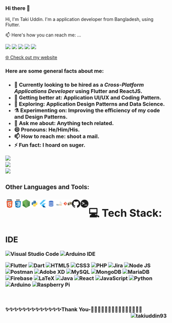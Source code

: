 <h3>Hi there 👋</h3>

<p>Hi, I'm Taki Uddin. I'm a application developer from Bangladesh, using Flutter.</p>

<p>📫 Here's how you can reach me: ...</p>
<p>
  <a href="https://www.twitter.com/takiuddin93"><img src="https://img.shields.io/badge/twitter-%231DA1F2.svg?&style=for-the-badge&logo=twitter&logoColor=white" height=25></a>
  <a href="https://www.linkedin.com/in/takiuddin93"><img src="https://img.shields.io/badge/linkedin-%230077B5.svg?&style=for-the-badge&logo=linkedin&logoColor=white" height=25></a>
  <a href="https://www.instagram.com/takiuddin93"><img src="https://img.shields.io/badge/instagram-%23E4405F.svg?&style=for-the-badge&logo=instagram&logoColor=white" height=25></a>
  <a href="https://medium.com/@takiuddin93"><img src="https://img.shields.io/badge/medium-%2312100E.svg?&style=for-the-badge&logo=medium&logoColor=white" height=25></a>
  <a href="https://dev.to/takiuddin93"><img src="https://img.shields.io/badge/DEV.TO-%230A0A0A.svg?&style=for-the-badge&logo=dev-dot-to&logoColor=white" height=25></a>
</p>

<p>
  <a href="https://www.takiuddin.com">🌐 Check out my website</a>
</p>

<h3>Here are some general facts about me:<h3>
<ul>
  <li>
    <b>🔭 Currently looking to be hired as a <b><i>Cross-Platform Applications Developer</b></i> using Flutter and ReactJS.
  </li>
  <li>
    <b>🌱 Getting better at:  </b>  Application UI/UX and Coding Pattern.
  </li>
  <li>
    <b>🤔 Exploring: </b> Application Design Patterns and Data Science.
  </li>
  <li>
    <b>⚗️ Experimenting on: </b> Improving the efficiency of my code and Design Patterns.
  </li>
  <li>
    <b>💬 Ask me about: </b> Anything tech related.
  </li>
  <li>  
    <b>😄 Pronouns: </b> He/Him/His.
  </li>  
  <li>
    <b>📫 How to reach me: </b> shoot a mail.
  </li>
  <li>
    <b>⚡ Fun fact:  </b> I hoard on suger.
  </li>  
</ul>


<img src="https://github-readme-stats.vercel.app/api?username=takiuddin93&theme=dark&show_icons=true&include_all_commits=true"><br/>
<img src="https://github-readme-streak-stats.herokuapp.com/?user=takiuddin93&theme=dark&hide_border=false"><br/>
<img src="https://github-readme-stats.vercel.app/api/top-langs/?username=takiuddin93&theme=dark&layout=compact" /><br/>

<h3> Other Languages and Tools:<h3>

<img align="left" alt="HTML5" width="26px" src="https://raw.githubusercontent.com/github/explore/80688e429a7d4ef2fca1e82350fe8e3517d3494d/topics/html/html.png" />
<img align="left" alt="CSS3" width="26px" src="https://raw.githubusercontent.com/github/explore/80688e429a7d4ef2fca1e82350fe8e3517d3494d/topics/css/css.png" />
<img align="left" alt="Node.js" width="26px" src="https://raw.githubusercontent.com/github/explore/80688e429a7d4ef2fca1e82350fe8e3517d3494d/topics/nodejs/nodejs.png" />
<img align="left" alt="Python" width="26px" src="https://raw.githubusercontent.com/github/explore/80688e429a7d4ef2fca1e82350fe8e3517d3494d/topics/python/python.png" />
<img align="left" alt="Flutter" width="26px" src="https://raw.githubusercontent.com/github/explore/80688e429a7d4ef2fca1e82350fe8e3517d3494d/topics/flutter/flutter.png" />
<img align="left" alt="SQL" width="26px" src="https://raw.githubusercontent.com/github/explore/80688e429a7d4ef2fca1e82350fe8e3517d3494d/topics/sql/sql.png" />
<img align="left" alt="MySQL" width="26px" src="https://raw.githubusercontent.com/github/explore/80688e429a7d4ef2fca1e82350fe8e3517d3494d/topics/mysql/mysql.png" />
<img align="left" alt="Git" width="26px" src="https://raw.githubusercontent.com/github/explore/80688e429a7d4ef2fca1e82350fe8e3517d3494d/topics/git/git.png" />
<img align="left" alt="GitHub" width="26px" src="https://raw.githubusercontent.com/github/explore/78df643247d429f6cc873026c0622819ad797942/topics/github/github.png" />
<img align="left" alt="Terminal" width="26px" src="https://raw.githubusercontent.com/github/explore/80688e429a7d4ef2fca1e82350fe8e3517d3494d/topics/terminal/terminal.png" />

# 💻 Tech Stack:

## IDE
![Visual Studio Code](https://img.shields.io/badge/Visual_Studio_Code-0078D4?style=for-the-badge&logo=visual%20studio%20code&logoColor=white)
![Arduino IDE](https://img.shields.io/badge/Arduino_IDE-00979D?style=for-the-badge&logo=arduino&logoColor=white)

![Flutter](https://img.shields.io/badge/Flutter-%2302569B.svg?style=for-the-badge&logo=Flutter&logoColor=white)
![Dart](https://img.shields.io/badge/Dart-0175C2?style=for-the-badge&logo=dart&logoColor=white)
![HTML5](https://img.shields.io/badge/HTML5-E34F26?style=for-the-badge&logo=html5&logoColor=white)
![CSS3](https://img.shields.io/badge/CSS3-1572B6?style=for-the-badge&logo=css3&logoColor=white)
![PHP](https://img.shields.io/badge/PHP-777BB4?style=for-the-badge&logo=php&logoColor=white)
![Jira](https://img.shields.io/badge/Jira-0052CC?style=for-the-badge&logo=Jira&logoColor=white)
![Node JS](https://img.shields.io/badge/Node.js-43853D?style=for-the-badge&logo=node.js&logoColor=white)
![Postman](https://img.shields.io/badge/Postman-FF6C37?style=for-the-badge&logo=postman&logoColor=white) 
![Adobe XD](https://img.shields.io/badge/Adobe%20XD-470137?style=for-the-badge&logo=Adobe%20XD&logoColor=#FF61F6)
![MySQL](https://img.shields.io/badge/MySQL-00000F?style=for-the-badge&logo=mysql&logoColor=white)
![MongoDB](https://img.shields.io/badge/MongoDB-%234ea94b.svg?style=for-the-badge&logo=mongodb&logoColor=white)
![MariaDB](https://img.shields.io/badge/MongoDB-4EA94B?style=for-the-badge&logo=mongodb&logoColor=white)
![Firebase](https://img.shields.io/badge/firebase-%23039BE5.svg?style=for-the-badge&logo=firebase)
![LaTeX](https://img.shields.io/badge/latex-%23008080.svg?style=for-the-badge&logo=latex&logoColor=white)
![Java](https://img.shields.io/badge/java-%23ED8B00.svg?style=for-the-badge&logo=java&logoColor=white)
![React](https://img.shields.io/badge/React-20232A?style=for-the-badge&logo=react&logoColor=61DAFB)
![JavaScript](https://img.shields.io/badge/javascript-%23323330.svg?style=for-the-badge&logo=javascript&logoColor=%23F7DF1E)
![Python](https://img.shields.io/badge/Python-3776AB?style=for-the-badge&logo=python&logoColor=white)
![Arduino](https://img.shields.io/badge/Arduino-00979D?style=for-the-badge&logo=Arduino&logoColor=white)
![Raspberry Pi](https://img.shields.io/badge/Raspberry%20Pi-A22846?style=for-the-badge&logo=Raspberry%20Pi&logoColor=white)

<br /><br />
<b>✨✨✨✨✨✨✨✨✨✨✨✨✨Thank You-🙏🏼✨✨✨✨✨✨✨✨✨✨✨✨✨</b>
<img align='right' src="https://komarev.com/ghpvc/?username=takiuddin93" alt="takiuddin93" />


<!--
**takiuddin93/takiuddin93** is a ✨ _special_ ✨ repository because its `README.md` (this file) appears on your GitHub profile.

Here are some ideas to get you started:

- 🔭 I’m currently working on ...
- 🌱 I’m currently learning ...
- 👯 I’m looking to collaborate on ...
- 🤔 I’m looking for help with ...
- 💬 Ask me about ...
- 📫 How to reach me: ...
- 😄 Pronouns: ...
- ⚡ Fun fact: ...
-->
